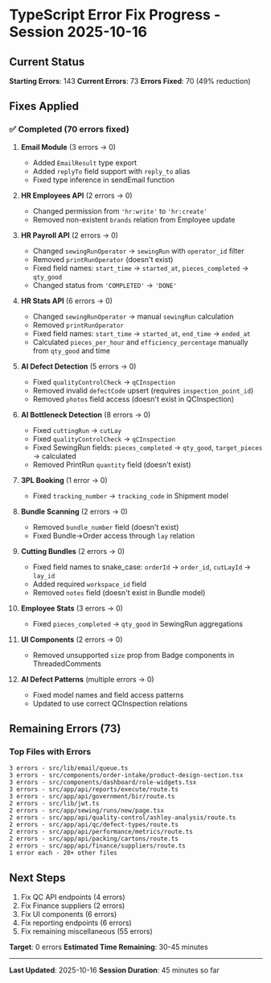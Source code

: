 # TypeScript Error Fix Progress - Session 2025-10-16

## Current Status
**Starting Errors**: 143
**Current Errors**: 73
**Errors Fixed**: 70 (49% reduction)

## Fixes Applied

### ✅ Completed (70 errors fixed)

1. **Email Module** (3 errors → 0)
   - Added `EmailResult` type export
   - Added `replyTo` field support with `reply_to` alias
   - Fixed type inference in sendEmail function

2. **HR Employees API** (2 errors → 0)
   - Changed permission from `'hr:write'` to `'hr:create'`
   - Removed non-existent `brands` relation from Employee update

3. **HR Payroll API** (2 errors → 0)
   - Changed `sewingRunOperator` → `sewingRun` with `operator_id` filter
   - Removed `printRunOperator` (doesn't exist)
   - Fixed field names: `start_time` → `started_at`, `pieces_completed` → `qty_good`
   - Changed status from `'COMPLETED'` → `'DONE'`

4. **HR Stats API** (6 errors → 0)
   - Changed `sewingRunOperator` → manual `sewingRun` calculation
   - Removed `printRunOperator`
   - Fixed field names: `start_time` → `started_at`, `end_time` → `ended_at`
   - Calculated `pieces_per_hour` and `efficiency_percentage` manually from `qty_good` and time

5. **AI Defect Detection** (5 errors → 0)
   - Fixed `qualityControlCheck` → `qCInspection`
   - Removed invalid `defectCode` upsert (requires `inspection_point_id`)
   - Removed `photos` field access (doesn't exist in QCInspection)

6. **AI Bottleneck Detection** (8 errors → 0)
   - Fixed `cuttingRun` → `cutLay`
   - Fixed `qualityControlCheck` → `qCInspection`
   - Fixed SewingRun fields: `pieces_completed` → `qty_good`, `target_pieces` → calculated
   - Removed PrintRun `quantity` field (doesn't exist)

7. **3PL Booking** (1 error → 0)
   - Fixed `tracking_number` → `tracking_code` in Shipment model

8. **Bundle Scanning** (2 errors → 0)
   - Removed `bundle_number` field (doesn't exist)
   - Fixed Bundle→Order access through `lay` relation

9. **Cutting Bundles** (2 errors → 0)
   - Fixed field names to snake_case: `orderId` → `order_id`, `cutLayId` → `lay_id`
   - Added required `workspace_id` field
   - Removed `notes` field (doesn't exist in Bundle model)

10. **Employee Stats** (3 errors → 0)
    - Fixed `pieces_completed` → `qty_good` in SewingRun aggregations

11. **UI Components** (2 errors → 0)
    - Removed unsupported `size` prop from Badge components in ThreadedComments

12. **AI Defect Patterns** (multiple errors → 0)
    - Fixed model names and field access patterns
    - Updated to use correct QCInspection relations

## Remaining Errors (73)

### Top Files with Errors
```
3 errors - src/lib/email/queue.ts
3 errors - src/components/order-intake/product-design-section.tsx
3 errors - src/components/dashboard/role-widgets.tsx
3 errors - src/app/api/reports/execute/route.ts
3 errors - src/app/api/government/bir/route.ts
2 errors - src/lib/jwt.ts
2 errors - src/app/sewing/runs/new/page.tsx
2 errors - src/app/api/quality-control/ashley-analysis/route.ts
2 errors - src/app/api/qc/defect-types/route.ts
2 errors - src/app/api/performance/metrics/route.ts
2 errors - src/app/api/packing/cartons/route.ts
2 errors - src/app/api/finance/suppliers/route.ts
1 error each - 20+ other files
```

## Next Steps
1. Fix QC API endpoints (4 errors)
2. Fix Finance suppliers (2 errors)
3. Fix UI components (6 errors)
4. Fix reporting endpoints (6 errors)
5. Fix remaining miscellaneous (55 errors)

**Target**: 0 errors
**Estimated Time Remaining**: 30-45 minutes

---
**Last Updated**: 2025-10-16
**Session Duration**: 45 minutes so far
